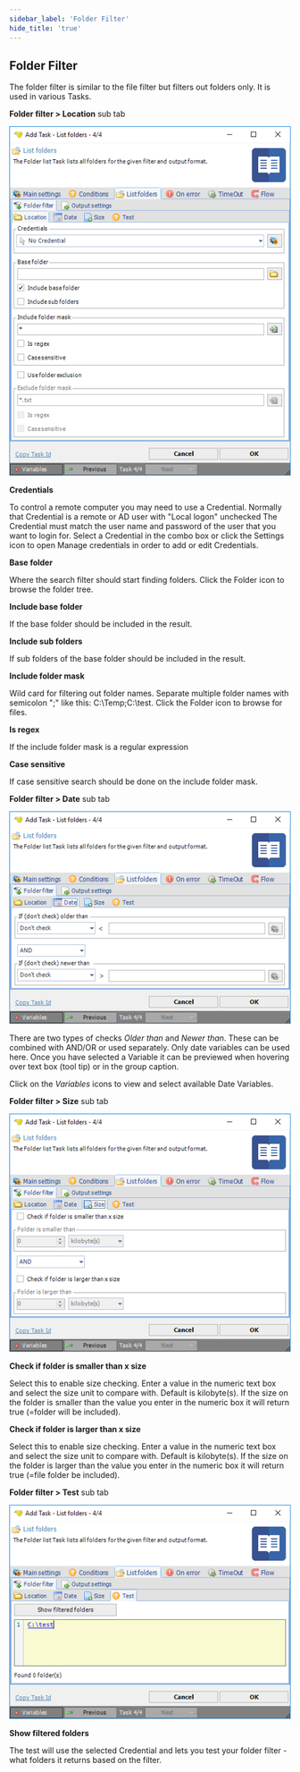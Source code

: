 ```yaml
---
sidebar_label: 'Folder Filter'
hide_title: 'true'
---
```


## Folder Filter

The folder filter is similar to the file filter but filters out folders only. It is used in various Tasks.
 
**Folder filter > Location** sub tab

![](../../../static/img/folderfilterlocation.png)

**Credentials**

To control a remote computer you may need to use a Credential. Normally that Credential is a remote or AD user with "Local logon" unchecked The Credential must match the user name and password of the user that you want to login for. Select a Credential in the combo box or click the Settings icon to open Manage credentials in order to add or edit Credentials.
 
**Base folder**

Where the search filter should start finding folders. Click the Folder icon to browse the folder tree.
 
**Include base folder**

If the base folder should be included in the result.
 
**Include sub folders**

If sub folders of the base folder should be included in the result.
 
**Include folder mask**

Wild card for filtering out folder names. Separate multiple folder names with semicolon ";" like this: C:\Temp;C:\test. Click the Folder icon to browse for files.
 
**Is regex**

If the include folder mask is a regular expression
 
**Case sensitive**

If case sensitive search should be done on the include folder mask.
 
**Folder filter > Date** sub tab

![](../../../static/img/folderfilterdate.png)

There are two types of checks *Older than* and *Newer than*. These can be combined with AND/OR or used separately. Only date variables can be used here. Once you have selected a Variable it can be previewed when hovering over text box (tool tip) or in the group caption.
 
Click on the *Variables* icons to view and select available Date Variables.
 
**Folder filter > Size** sub tab

![](../../../static/img/folderfiltersize.png)

**Check if folder is smaller than x size**

Select this to enable size checking. Enter a value in the numeric text box and select the size unit to compare with. Default is kilobyte(s). If the size on the folder is smaller than the value you enter in the numeric box it will return true (=folder will be included).
 
**Check if folder is larger than x size**

Select this to enable size checking. Enter a value in the numeric text box and select the size unit to compare with. Default is kilobyte(s). If the size on the folder is larger than the value you enter in the numeric box it will return true (=file folder be included).
 
**Folder filter > Test** sub tab

![](../../../static/img/folderfiltertest.png)

**Show filtered folders**

The test will use the selected Credential and lets you test your folder filter - what folders it returns based on the filter.